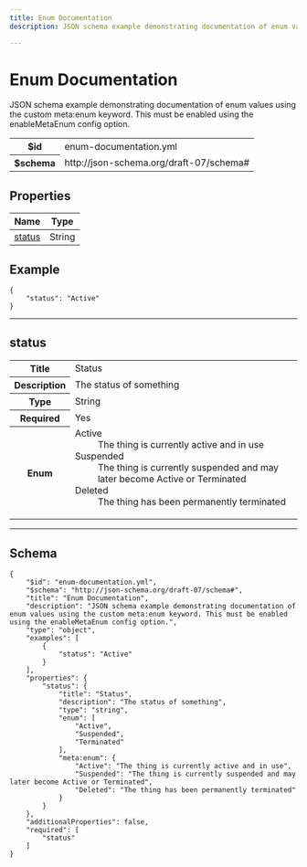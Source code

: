 ```yaml
---
title: Enum Documentation
description: JSON schema example demonstrating documentation of enum values using the custom meta:enum keyword. This must be enabled using the enableMetaEnum config option.

---
```



# Enum Documentation

<p>JSON schema example demonstrating documentation of enum values using the custom meta:enum keyword. This must be enabled using the enableMetaEnum config option.</p>

<table>
<tbody>
<tr><th>$id</th><td>enum-documentation.yml</td></tr>
<tr><th>$schema</th><td>http://json-schema.org/draft-07/schema#</td></tr>
</tbody>
</table>

## Properties

<table class="jssd-properties-table"><thead><tr><th colspan="2">Name</th><th>Type</th></tr></thead><tbody><tr><td colspan="2"><a href="#status">status</a></td><td>String</td></tr></tbody></table>


## Example



```
{
    "status": "Active"
}
```



<hr />


## status


<table class="jssd-property-table">
  <tbody>
    <tr>
      <th>Title</th>
      <td colspan="2">Status</td>
    </tr>
    <tr>
      <th>Description</th>
      <td colspan="2">The status of something</td>
    </tr>
    <tr><th>Type</th><td colspan="2">String</td></tr>
    <tr>
      <th>Required</th>
      <td colspan="2">Yes</td>
    </tr>
    <tr>
      <th>Enum</th>
      <td colspan="2"><dl><dt>Active</dt><dd>The thing is currently active and in use</dd><dt>Suspended</dt><dd>The thing is currently suspended and may later become Active or Terminated</dd><dt>Deleted</dt><dd>The thing has been permanently terminated</dd></dl></td>
    </tr>
  </tbody>
</table>









<hr />

## Schema
```
{
    "$id": "enum-documentation.yml",
    "$schema": "http://json-schema.org/draft-07/schema#",
    "title": "Enum Documentation",
    "description": "JSON schema example demonstrating documentation of enum values using the custom meta:enum keyword. This must be enabled using the enableMetaEnum config option.",
    "type": "object",
    "examples": [
        {
            "status": "Active"
        }
    ],
    "properties": {
        "status": {
            "title": "Status",
            "description": "The status of something",
            "type": "string",
            "enum": [
                "Active",
                "Suspended",
                "Terminated"
            ],
            "meta:enum": {
                "Active": "The thing is currently active and in use",
                "Suspended": "The thing is currently suspended and may later become Active or Terminated",
                "Deleted": "The thing has been permanently terminated"
            }
        }
    },
    "additionalProperties": false,
    "required": [
        "status"
    ]
}
```


